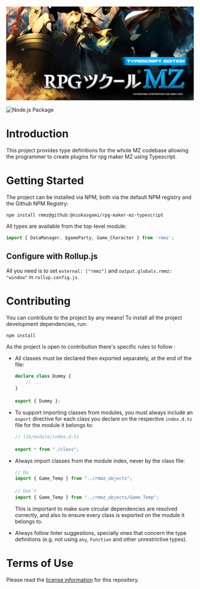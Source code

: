 ![banner](./typescript.jpg)

![Node.js Package](https://github.com/niokasgami/Rpg-Maker-MZ-Typescript/workflows/Node.js%20Package/badge.svg)


# Introduction

This project provides type definitions for the whole MZ codebase allowing the
programmer to create plugins for rpg maker MZ using Typescript.


# Getting Started

The project can be installed via NPM, both via the default NPM registry and the
Github NPM Registry:

    npm install rmmz@github:@niokasgami/rpg-maker-mz-typescript

All types are available from the top-level module:

```ts
import { DataManager, $gameParty, Game_Character } from 'rmmz';
```

## Configure with Rollup.js

All you need is to set `external: ["rmmz"]` and `output.globals.rmmz: "window"`
in `rollup.config.js`.


# Contributing

You can contribute to the project by any means! To install all the project
development dependencies, run:

    npm install

As the project is open to contribution there's specific rules to follow :

- All classes must be declared then exported separately, at the end of the
  file:

    ```ts
    declare class Dummy {
        // ...
    }

    export { Dummy };
    ```

- To support importing classes from modules, you must always include an
  `export` directive for each class you declare on the respective `index.d.ts`
  file for the module it belongs to:

  ```ts
  // lib/module/index.d.ts

  export * from "./class";
  ```

- Always import classes from the module index, never by the class file:

  ```ts
  // Do
  import { Game_Temp } from "../rmmz_objects";

  // Don't
  import { Game_Temp } from "../rmmz_objects/Game_Temp";
  ```

  This is important to make sure circular dependencies are resolved correctly,
  and also to ensure every class is exported on the module it belongs to.

- Always follow linter suggestions, specially ones that concern the type
  definitions (e.g. not using `any`, `Function` and other unrestrictive types).


# Terms of Use

Please read the [license information](./LICENSE) for this repository.
